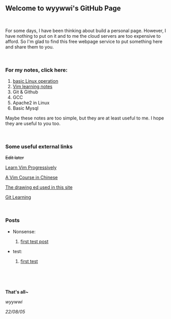 ## Welcome to wyywwi's GitHub Page

</br>

For some days, I have been thinking about build a personal page. However, I have nothing to put on it and to me the cloud servers are too expensive to afford. So I'm glad to find this free webpage service to put something here and share them to you.

</br>

### For my notes, click here:

1. [basic Linux operation](https://wyywwi.github.io/notes/linux/)
2. [Vim learning notes](https://wyywwi.github.io/notes/vim/)
3. Git & Github
4. GCC
5. Apache2 in Linux
6. Basic Mysql

Maybe these notes are too simple, but they are at least useful to me. I hope they are useful to you too.

</br>

### Some useful external links

~~Edit later~~

[Learn Vim Progressively](http://yannesposito.com/Scratch/en/blog/Learn-Vim-Progressively/)

[A Vim Course in Chinese](https://zhuanlan.zhihu.com/p/68111471)

[The drawing ed used in this site](https://imgtu.com/)

[Git Learning](https://www.jianshu.com/p/e57a4a2cf077)

</br>

### Posts

- Nonsense:
  1. [first test post](https://wyywwi.github.io/post/fir/)

- test:
  1. [first test](https://wyywwi.github.io/firtest/)

</br>

</br>

</br>

**That's all~**

*wyywwi*

*22/08/05*
